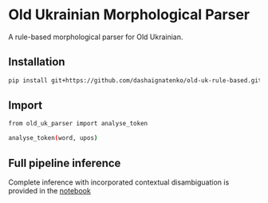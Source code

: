 # Old Ukrainian Morphological Parser

A rule-based morphological parser for Old Ukrainian.

## Installation
```bash
pip install git+https://github.com/dashaignatenko/old-uk-rule-based.git
```

## Import

```bash
from old_uk_parser import analyse_token

analyse_token(word, upos)
```

## Full pipeline inference

Complete inference with incorporated contextual disambiguation is provided in the [notebook](old_uk_parser_inference.ipynb)
